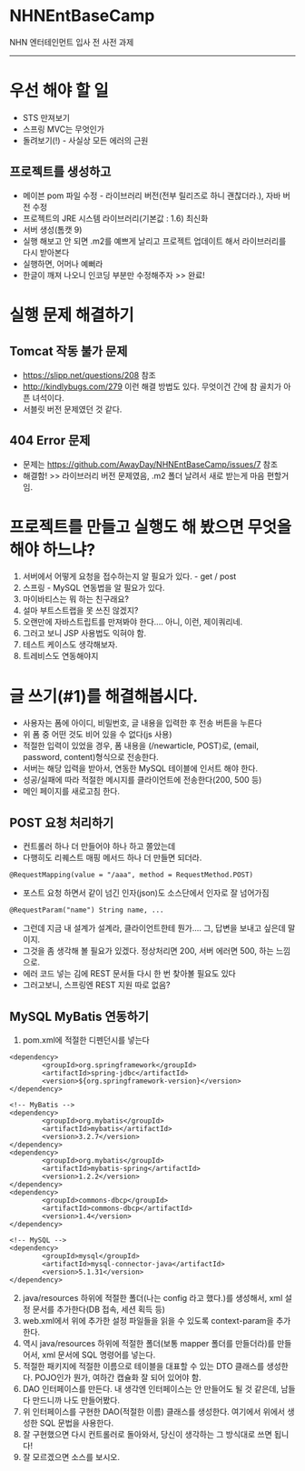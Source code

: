 # NHNEntBaseCamp
NHN 엔터테인먼트 입사 전 사전 과제

----

# 우선 해야 할 일
* STS 만져보기
* 스프링 MVC는 무엇인가
* 돌려보기(!) - 사실상 모든 에러의 근원

## 프로젝트를 생성하고
* 메이븐 pom 파일 수정 - 라이브러리 버전(전부 릴리즈로 하니 괜찮더라.), 자바 버전 수정
* 프로젝트의 JRE 시스템 라이브러리(기본값 : 1.6) 최신화
* 서버 생성(톰캣 9)
* 실행 해보고 안 되면 .m2를 예쁘게 날리고 프로젝트 업데이트 해서 라이브러리를 다시 받아본다
* 실행하면, 어머나 예뻐라
* 한글이 깨져 나오니 인코딩 부분만 수정해주자 >> 완료!

# 실행 문제 해결하기

## Tomcat 작동 불가 문제
* https://slipp.net/questions/208 참조
* http://kindlybugs.com/279 이런 해결 방법도 있다. 무엇이건 간에 참 골치가 아픈 녀석이다.
* 서블릿 버전 문제였던 것 같다.

## 404 Error 문제 
* 문제는 https://github.com/AwayDay/NHNEntBaseCamp/issues/7 참조
* 해결함! >> 라이브러리 버전 문제였음, .m2 폴더 날려서 새로 받는게 마음 편할거임.

# 프로젝트를 만들고 실행도 해 봤으면 무엇을 해야 하느냐?
1. 서버에서 어떻게 요청을 접수하는지 알 필요가 있다. - get / post
2. 스프링 - MySQL 연동법을 알 필요가 있다.
3. 마이바티스는 뭐 하는 친구래요?
4. 설마 부트스트랩을 못 쓰진 않겠지?
5. 오랜만에 자바스트립트를 만져봐야 한다.... 아니, 이런, 제이쿼리네.
6. 그러고 보니 JSP 사용법도 익혀야 함.
7. 테스트 케이스도 생각해보자.
8. 트레비스도 연동해야지

# 글 쓰기(#1)를 해결해봅시다.
* 사용자는 폼에 아이디, 비밀번호, 글 내용을 입력한 후 전송 버튼을 누른다
* 위 폼 중 어떤 것도 비어 있을 수 없다(js 사용)
* 적절한 입력이 있었을 경우, 폼 내용을 (/newarticle, POST)로, (email, password, content)형식으로 전송한다.
* 서버는 해당 입력을 받아서, 연동한 MySQL 테이블에 인서트 해야 한다.
* 성공/실패에 따라 적절한 메시지를 클라이언트에 전송한다(200, 500 등)
* 메인 페이지를 새로고침 한다.

## POST 요청 처리하기
* 컨트롤러 하나 더 만들어야 하나 하고 쫄았는데
* 다행히도 리퀘스트 매핑 메서드 하나 더 만들면 되더라.
```
@RequestMapping(value = "/aaa", method = RequestMethod.POST)
```
* 포스트 요청 하면서 같이 넘긴 인자(json)도 소스단에서 인자로 잘 넘어가짐
```
@RequestParam("name") String name, ...
```
* 그런데 지금 내 설계가 설계라, 클라이언트한테 뭔가.... 그, 답변을 보내고 싶은데 말이지.
* 그것을 좀 생각해 볼 필요가 있겠다. 정상처리면 200, 서버 에러면 500, 하는 느낌으로.
* 에러 코드 넣는 김에 REST 문서들 다시 한 번 찾아볼 필요도 있다
* 그러고보니, 스프링엔 REST 지원 따로 없음?

## MySQL MyBatis 연동하기
1. pom.xml에 적절한 디펜던시를 넣는다
```
<dependency>
        <groupId>org.springframework</groupId>
        <artifactId>spring-jdbc</artifactId>
        <version>${org.springframework-version}</version>
</dependency>
```
```
<!-- MyBatis -->
<dependency>
        <groupId>org.mybatis</groupId>
        <artifactId>mybatis</artifactId>
        <version>3.2.7</version>
</dependency>
<dependency>
        <groupId>org.mybatis</groupId>
        <artifactId>mybatis-spring</artifactId>
        <version>1.2.2</version>
</dependency>
<dependency>
        <groupId>commons-dbcp</groupId>
        <artifactId>commons-dbcp</artifactId>
        <version>1.4</version>
</dependency>
```
```
<!-- MySQL -->
<dependency>
        <groupId>mysql</groupId>
        <artifactId>mysql-connector-java</artifactId>
        <version>5.1.31</version>
</dependency>
```
2. java/resources 하위에 적절한 폴더(나는 config 라고 했다.)를 생성해서, xml 설정 문서를 추가한다(DB 접속, 세션 획득 등)
3. web.xml에서 위에 추가한 설정 파일들을 읽을 수 있도록 context-param을 추가한다.
4. 역시 java/resources 하위에 적절한 폴더(보통 mapper 폴더를 만들더라)를 만들어서, xml 문서에 SQL 명령어를 넣는다.
5. 적절한 패키지에 적절한 이름으로 테이블을 대표할 수 있는 DTO 클래스를 생성한다. POJO인가 뭔가, 여하간 캡슐화 잘 되어 있어야 함.
6. DAO 인터페이스를 만든다. 내 생각엔 인터페이스는 안 만들어도 될 것 같은데, 남들 다 만드니까 나도 만들어봤다.
7. 위 인터페이스를 구현한 DAO(적절한 이름) 클래스를 생성한다. 여기에서 위에서 생성한 SQL 문법을 사용한다.
8. 잘 구현했으면 다시 컨트롤러로 돌아와서, 당신이 생각하는 그 방식대로 쓰면 됩니다!
9. 잘 모르겠으면 소스를 보시오.